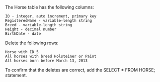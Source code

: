 The Horse table has the following columns:

    ID - integer, auto increment, primary key
    RegisteredName - variable-length string
    Breed - variable-length string
    Height - decimal number
    BirthDate - date

Delete the following rows:

    Horse with ID 5
    All horses with breed Holsteiner or Paint
    All horses born before March 13, 2013

To confirm that the deletes are correct, add the SELECT * FROM HORSE; statement.
